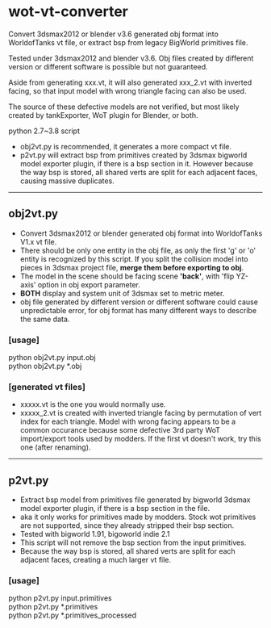 # wot-vt-converter
Convert 3dsmax2012 or blender v3.6 generated obj format into WorldofTanks vt file, or extract bsp from legacy BigWorld primitives file.

Tested under 3dsmax2012 and blender v3.6. Obj files created by different version or different software is possible but not guaranteed. 

Aside from generating xxx.vt, it will also generated xxx_2.vt with inverted facing, so that input model with wrong triangle facing can also be used.

The source of these defective models are not verified, but most likely created by tankExporter, WoT plugin for Blender, or both.

python 2.7~3.8 script


* obj2vt.py is recommended, it generates a more compact vt file.
* p2vt.py will extract bsp from primitives created by 3dsmax bigworld model exporter plugin, if there is a bsp section in it. However because the way bsp is stored, all shared verts are split for each adjacent faces, causing massive duplicates.

---

## obj2vt.py  
   * Convert 3dsmax2012 or blender generated obj format into WorldofTanks V1.x vt file. 
   * There should be only one entity in the obj file, as only the first 'g' or 'o' entity is recognized by this script. If you split the collision model into pieces in 3dsmax project file, __merge them before exporting to obj__. 
   * The model in the scene should be facing scene __'back'__, with 'flip YZ-axis' option in obj export parameter. 
   * __BOTH__ display and system unit of 3dsmax set to metric meter. 
   * obj file generated by different version or different software could cause unpredictable error, for obj format has many different ways to describe the same data.
### [usage]
 python obj2vt.py input.obj  
 python obj2vt.py *.obj  
### [generated vt files]
   * xxxxx.vt is the one you would normally use.
   * xxxxx_2.vt is created with inverted triangle facing by permutation of vert index for each triangle. Model with wrong facing appears to be a common occurance because some defective 3rd party WoT import/export tools used by modders. If the first vt doesn't work, try this one (after renaming). 

 ---
 
 ## p2vt.py  
* Extract bsp model from primitives file generated by bigworld 3dsmax model exporter plugin, if there is a bsp section in the file.
* aka it only works for primitives made by modders. Stock wot primitives are not supported, since they already stripped their bsp section.
* Tested with bigworld 1.91, bigoworld indie 2.1
* This script will not remove the bsp section from the input primitives.
* Because the way bsp is stored, all shared verts are split for each adjacent faces, creating a much larger vt file.
### [usage]
   python p2vt.py input.primitives  
   python p2vt.py *.primitives  
   python p2vt.py *.primitives_processed  
     
 
 
